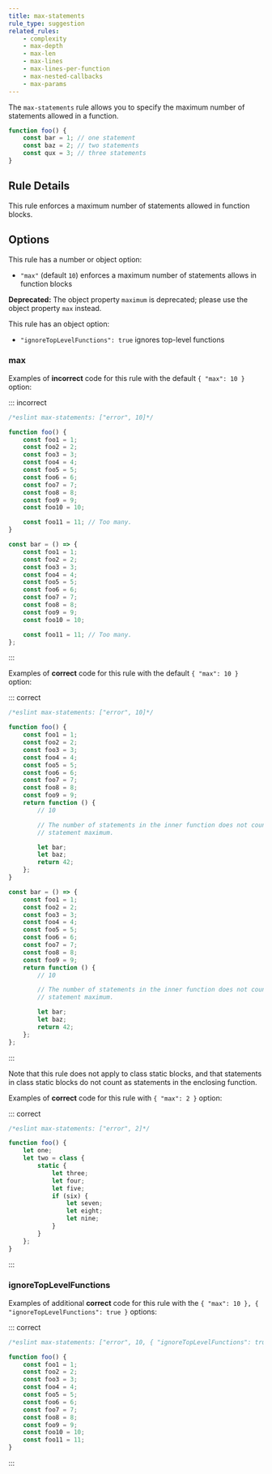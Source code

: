 ```yaml
---
title: max-statements
rule_type: suggestion
related_rules:
    - complexity
    - max-depth
    - max-len
    - max-lines
    - max-lines-per-function
    - max-nested-callbacks
    - max-params
---
```


The `max-statements` rule allows you to specify the maximum number of statements allowed in a function.

```js
function foo() {
    const bar = 1; // one statement
    const baz = 2; // two statements
    const qux = 3; // three statements
}
```

## Rule Details

This rule enforces a maximum number of statements allowed in function blocks.

## Options

This rule has a number or object option:

-   `"max"` (default `10`) enforces a maximum number of statements allows in function blocks

**Deprecated:** The object property `maximum` is deprecated; please use the object property `max` instead.

This rule has an object option:

-   `"ignoreTopLevelFunctions": true` ignores top-level functions

### max

Examples of **incorrect** code for this rule with the default `{ "max": 10 }` option:

::: incorrect

```js
/*eslint max-statements: ["error", 10]*/

function foo() {
    const foo1 = 1;
    const foo2 = 2;
    const foo3 = 3;
    const foo4 = 4;
    const foo5 = 5;
    const foo6 = 6;
    const foo7 = 7;
    const foo8 = 8;
    const foo9 = 9;
    const foo10 = 10;

    const foo11 = 11; // Too many.
}

const bar = () => {
    const foo1 = 1;
    const foo2 = 2;
    const foo3 = 3;
    const foo4 = 4;
    const foo5 = 5;
    const foo6 = 6;
    const foo7 = 7;
    const foo8 = 8;
    const foo9 = 9;
    const foo10 = 10;

    const foo11 = 11; // Too many.
};
```

:::

Examples of **correct** code for this rule with the default `{ "max": 10 }` option:

::: correct

```js
/*eslint max-statements: ["error", 10]*/

function foo() {
    const foo1 = 1;
    const foo2 = 2;
    const foo3 = 3;
    const foo4 = 4;
    const foo5 = 5;
    const foo6 = 6;
    const foo7 = 7;
    const foo8 = 8;
    const foo9 = 9;
    return function () {
        // 10

        // The number of statements in the inner function does not count toward the
        // statement maximum.

        let bar;
        let baz;
        return 42;
    };
}

const bar = () => {
    const foo1 = 1;
    const foo2 = 2;
    const foo3 = 3;
    const foo4 = 4;
    const foo5 = 5;
    const foo6 = 6;
    const foo7 = 7;
    const foo8 = 8;
    const foo9 = 9;
    return function () {
        // 10

        // The number of statements in the inner function does not count toward the
        // statement maximum.

        let bar;
        let baz;
        return 42;
    };
};
```

:::

Note that this rule does not apply to class static blocks, and that statements in class static blocks do not count as statements in the enclosing function.

Examples of **correct** code for this rule with `{ "max": 2 }` option:

::: correct

```js
/*eslint max-statements: ["error", 2]*/

function foo() {
    let one;
    let two = class {
        static {
            let three;
            let four;
            let five;
            if (six) {
                let seven;
                let eight;
                let nine;
            }
        }
    };
}
```

:::

### ignoreTopLevelFunctions

Examples of additional **correct** code for this rule with the `{ "max": 10 }, { "ignoreTopLevelFunctions": true }` options:

::: correct

```js
/*eslint max-statements: ["error", 10, { "ignoreTopLevelFunctions": true }]*/

function foo() {
    const foo1 = 1;
    const foo2 = 2;
    const foo3 = 3;
    const foo4 = 4;
    const foo5 = 5;
    const foo6 = 6;
    const foo7 = 7;
    const foo8 = 8;
    const foo9 = 9;
    const foo10 = 10;
    const foo11 = 11;
}
```

:::

